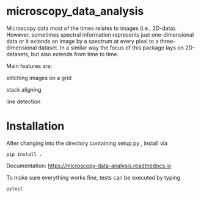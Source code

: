 # microscopy_data_analysis

Microscopy data most of the times relates to images (i.e., 2D-data). However, sometimes spectral information represents just one-dimensional data or it extends an image by a spectrum at every pixel to a three-dimensional dataset. In a similar way the focus of this package lays on 2D-datasets, but also extends from time to time.

Main features are:

 stitching images on a grid
 
 stack aligning
 
 line detection
 
# Installation
After changing into the directory containing setup.py , install via 

    pip install .  


Documentation: https://microscopy-data-analysis.readthedocs.io

To make sure everything works fine, tests can be executed by typing

    pytest
